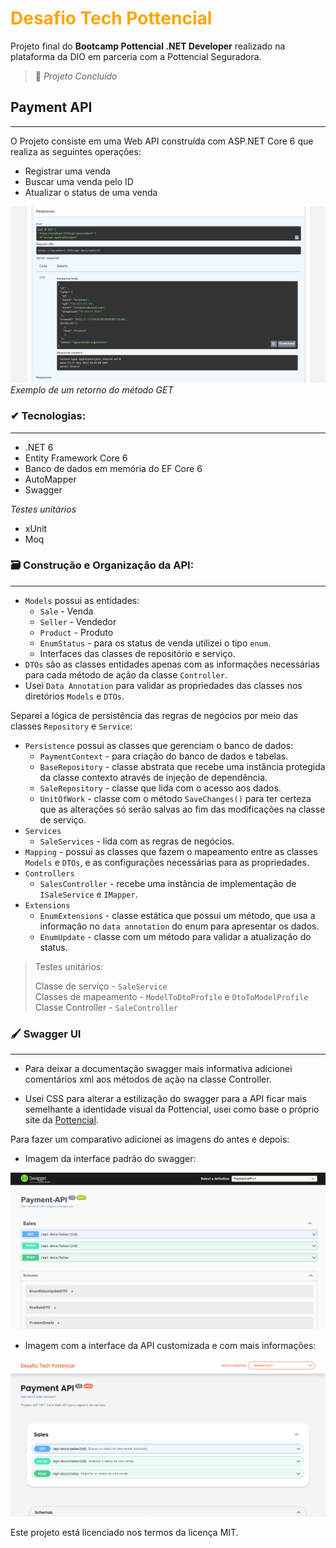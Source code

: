 # <font color="orange">Desafio Tech Pottencial</font>

Projeto final do **Bootcamp Pottencial .NET Developer** realizado na plataforma da DIO em parceria com a Pottencial Seguradora.

> 🏁 *Projeto Concluído*  

## Payment API
------------------

O Projeto consiste em uma Web API construída com ASP.NET Core 6 que realiza as seguintes operações:
- Registrar uma venda
- Buscar uma venda pelo ID
- Atualizar o status de uma venda
  
![Exemplo json do método get](./Payment/Images/exemploGet.png)
*Exemplo de um retorno do método GET*

### ✔ Tecnologias:
------------------

- .NET 6
- Entity Framework Core 6
- Banco de dados em memória do EF Core 6
- AutoMapper
- Swagger

*Testes unitários*
- xUnit
- Moq

### 🗃 Construção e Organização da API:
------------------

- `Models` possui as entidades:
    - `Sale` - Venda
    - `Seller` - Vendedor
    - `Product` - Produto
    - `EnumStatus` - para os status de venda utilizei o tipo `enum`.
    - Interfaces das classes de repositório e serviço.
- `DTOs` são as classes entidades apenas com as informações necessárias para cada método de ação da classe `Controller`. 
- Usei `Data Annotation` para validar as propriedades das classes nos diretórios `Models` e `DTOs`.

Separei a lógica de persistência das regras de negócios por meio das classes `Repository` e `Service`:
- `Persistence` possui as classes que gerenciam o banco de dados:
    - `PaymentContext` - para criação do banco de dados e tabelas.
    - `BaseRepository` - classe abstrata que recebe uma instância protegida da classe contexto através de injeção de dependência.
    - `SaleRepository` - classe que lida com o acesso aos dados.
    - `UnitOfWork` - classe com o método `SaveChanges()` para ter certeza que as alterações só serão salvas ao fim das modificações na classe de serviço.
- `Services`
    - `SaleServices` - lida com as regras de negócios.
- `Mapping` - possui as classes que fazem o mapeamento entre as classes `Models` e `DTOs`, e as configurações necessárias para as propriedades.
- `Controllers`
    - `SalesController` - recebe uma instância de implementação de `ISaleService` e `IMapper`.
- `Extensions`
    - `EnumExtensions` - classe estática que possui um método, que usa a informação no `data annotation` do enum para apresentar os dados.
    - `EnumUpdate` - classe com um método para validar a atualização do status.

> Testes unitários:
>
> Classe de serviço - `SaleService`  
> Classes de mapeamento - `ModelToDtoProfile` e `DtoToModelProfile`  
> Classe Controller - `SaleController`  

### 🖌 Swagger UI
------------------
- Para deixar a documentação swagger mais informativa adicionei comentários xml aos métodos de ação na classe Controller. 

- Usei CSS para alterar a estilização do swagger para a API ficar mais semelhante a identidade visual da Pottencial, usei como base o próprio site da [Pottencial](https://pottencial.com.br/).

Para fazer um comparativo adicionei as imagens do antes e depois:

- Imagem da interface padrão do swagger: 

![Swagger UI padrão](./Payment/Images/beforeCustom.png)


- Imagem com a interface da API customizada e com mais informações:

![Swagger UI customizado](./Payment/Images/afterCustom.png)




Este projeto está licenciado nos termos da licença MIT.